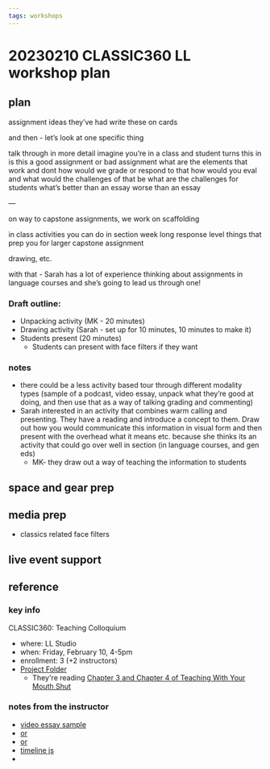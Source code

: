 ```yaml
---
tags: workshops
---
```

# 20230210 CLASSIC360 LL workshop plan

## plan

assignment ideas they’ve had
write these on cards 

and then - let’s look at one specific thing

talk through in more detail
imagine you’re in a class and student turns this in
is this a good assignment or bad assignment
what are the elements that work and dont
how would we grade or respond to that
how would you eval and what would the challenges of that be
what are the challenges for students
what’s better than an essay
worse than an essay

—

on way to capstone assignments, we work on scaffolding

in class activities you can do in section
week long response level things
that prep you for larger capstone assignment

drawing, etc.

with that - Sarah has a lot of experience thinking about assignments in language courses and she’s going to lead us through one!
### Draft outline:
* Unpacking activity (MK - 20 minutes)
* Drawing activity (Sarah - set up for 10 minutes, 10 minutes to make it)
* Students present (20 minutes)
    * Students can present with face filters if they want

### notes
* there could be a less activity based tour through different modality types (sample of a podcast, video essay, unpack what they’re good at doing, and then use that as a way of talking grading and commenting)
* Sarah interested in an activity that combines warm calling and presenting. They have a reading and introduce a concept to them. Draw out how you would communicate this information in visual form and then present with the overhead what it means etc. because she thinks its an activity that could go over well in section (in language courses, and gen eds)
    * MK- they draw out a way of teaching the information to students

## space and gear prep
## media prep
* classics related face filters
## live event support
## reference
### key info
CLASSIC360: Teaching Colloquium
* where: LL Studio
* when: Friday, February 10, 4-5pm
* enrollment: 3 (+2 instructors)
* [Project Folder](https://drive.google.com/drive/folders/12zpgcyvXOOtG6xehu3hG8E2p1LiBahim)
    * They're reading [Chapter 3 and Chapter 4 of Teaching With Your Mouth Shut](https://drive.google.com/file/d/1UsDWTT3xLhWSPo9OH8PyYvaSvmDINV1S/view?usp=sharing)
### notes from the instructor

- [video essay sample](https://www.youtube.com/watch?v=v2pCwxCX2as)
- [or](https://www.youtube.com/watch?v=rh0fxJkvL44)
- [or](https://www.youtube.com/watch?v=epCOGAa7tRQ)
- [timeline js](https://timeline.knightlab.com/#examples)
- 